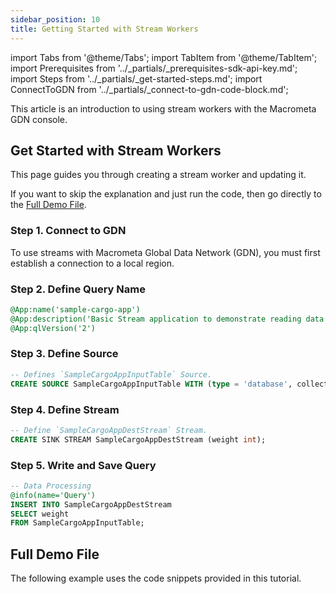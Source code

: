 ```yaml
---
sidebar_position: 10
title: Getting Started with Stream Workers
---
```


import Tabs from '@theme/Tabs';
import TabItem from '@theme/TabItem';
import Prerequisites from '../_partials/_prerequisites-sdk-api-key.md';
import Steps from '../_partials/_get-started-steps.md';
import ConnectToGDN from '../_partials/_connect-to-gdn-code-block.md';

This article is an introduction to using stream workers with the Macrometa GDN console.

<Prerequisites />

## Get Started with Stream Workers

This page guides you through creating a stream worker and updating it.

<Steps />

If you want to skip the explanation and just run the code, then go directly to the [Full Demo File](#full-demo-file).

### Step 1. Connect to GDN

To use streams with Macrometa Global Data Network (GDN), you must first establish a connection to a local region.

<ConnectToGDN />

### Step 2. Define Query Name



```sql
@App:name('sample-cargo-app')
@App:description('Basic Stream application to demonstrate reading data from input stream and store it in the collection. The stream & collection will be created automatically if they do not already exist.')
@App:qlVersion('2')
```

### Step 3. Define Source



```sql
-- Defines `SampleCargoAppInputTable` Source.
CREATE SOURCE SampleCargoAppInputTable WITH (type = 'database', collection = "SampleCargoAppInputTable", collection.type="doc" , replication.type="global", map.type='json') (weight int);
```

### Step 4. Define Stream



```sql
-- Define `SampleCargoAppDestStream` Stream.
CREATE SINK STREAM SampleCargoAppDestStream (weight int);
```

### Step 5. Write and Save Query



```sql
-- Data Processing
@info(name='Query')
INSERT INTO SampleCargoAppDestStream
SELECT weight
FROM SampleCargoAppInputTable;
```


## Full Demo File

The following example uses the code snippets provided in this tutorial.



